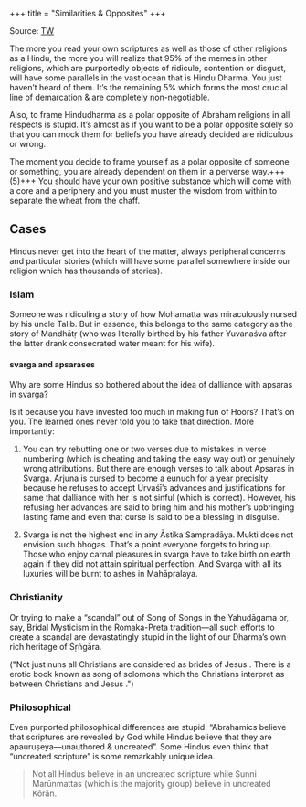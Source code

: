 +++
title = "Similarities & Opposites"
+++

Source: [TW](https://x.com/GhorAngirasa/status/1839515413518193129)

The more you read your own scriptures as well as those of other religions as a Hindu, the more you will realize that 95% of the memes in other religions, which are purportedly objects of ridicule, contention or disgust, will have some parallels in the vast ocean that is Hindu Dharma. You just haven’t heard of them. It’s the remaining 5% which forms the most crucial line of demarcation & are completely non-negotiable.

Also, to frame Hindudharma as a polar opposite of Abraham religions in all respects is stupid. It’s almost as if you want to be a polar opposite solely so that you can mock them for beliefs you have already decided are ridiculous or wrong.


The moment you decide to frame yourself as a polar opposite of someone or something, you are already dependent on them in a perverse way.+++(5)+++ You should have your own positive substance which will come with a core and a periphery and you must muster the wisdom from within to separate the wheat from the chaff.

## Cases
Hindus never get into the heart of the matter, always peripheral concerns and particular stories (which will have some parallel somewhere inside our religion which has thousands of stories).

### Islam
Someone was ridiculing a story of how Mohamatta was miraculously nursed by his uncle Talib. But in essence, this belongs to the same category as the story of Mandhātṛ (who was literally birthed by his father Yuvanaśva after the latter drank consecrated water meant for his wife).

#### svarga and apsarases
Why are some Hindus so bothered about the idea of dalliance with apsaras in svarga?

Is it because you have invested too much in making fun of Hoors? That’s on you. The learned ones never told you to take that direction. More importantly:

1. You can try rebutting one or two verses due to mistakes in verse numbering (which is cheating and taking the easy way out) or genuinely wrong attributions. But there are enough verses to talk about Apsaras in Svarga. Arjuna is cursed to become a eunuch for a year precislty because he refuses to accept Ūrvaśī’s advances and justifications for same that dalliance with her is not sinful (which is correct). However, his refusing her advances are said to bring him and his mother’s upbringing lasting fame and even that curse is said to be a blessing in disguise. 

2. Svarga is not the highest end in any Āstika Sampradāya. Mukti does not envision such bhogas. That’s a point everyone forgets to bring up. Those who enjoy carnal pleasures in svarga have to take birth on earth again if they did not attain spiritual perfection. And Svarga with all its luxuries will be burnt to ashes in Mahāpralaya. 


### Christianity
Or trying to make a “scandal” out of Song of Songs in the Yahudāgama or, say, Bridal Mysticism in the Romaka-Preta tradition—all such efforts to create a scandal are devastatingly stupid in the light of our Dharma’s own rich heritage of Śṛṅgāra.

("Not just nuns all Christians are considered as brides of Jesus . There is a erotic book known as song of solomons which the Christians interpret as between Christians and Jesus .")

### Philosophical
Even purported philosophical differences are stupid. “Abrahamics believe that scriptures are revealed by God while Hindus believe that they are apauruṣeya—unauthored & uncreated”. Some Hindus even think that “uncreated scripture” is some remarkably unique idea.

> Not all Hindus believe in an uncreated scripture while Sunni Marūnmattas (which is the majority group) believe in uncreated Kōrān.

